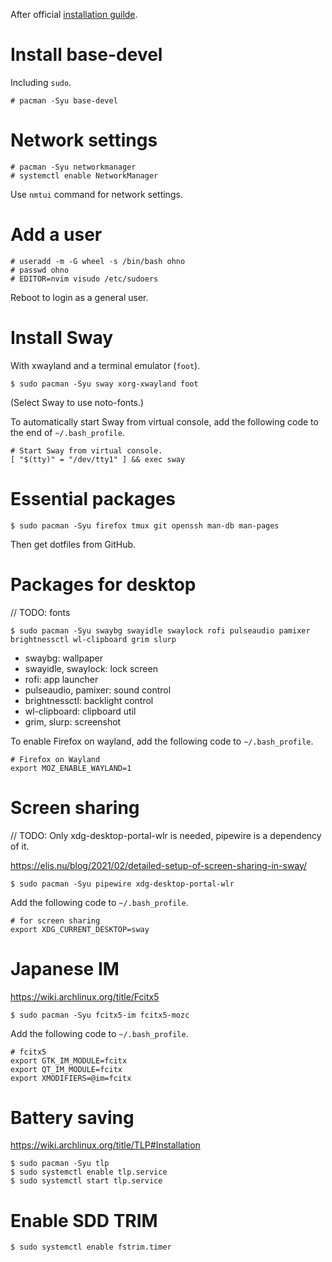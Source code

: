 After official [installation guilde](https://wiki.archlinux.org/title/installation_guide).

# Install base-devel

Including `sudo`.

```
# pacman -Syu base-devel
```

# Network settings

```
# pacman -Syu networkmanager
# systemctl enable NetworkManager
```

Use `nmtui` command for network settings.

# Add a user

```
# useradd -m -G wheel -s /bin/bash ohno
# passwd ohno
# EDITOR=nvim visudo /etc/sudoers
```

Reboot to login as a general user.

# Install Sway

With xwayland and a terminal emulator (`foot`).

```
$ sudo pacman -Syu sway xorg-xwayland foot
```

(Select Sway to use noto-fonts.)

To automatically start Sway from virtual console, add the following code to the end of `~/.bash_profile`.

```
# Start Sway from virtual console.
[ "$(tty)" = "/dev/tty1" ] && exec sway
```

# Essential packages

```
$ sudo pacman -Syu firefox tmux git openssh man-db man-pages
```

Then get dotfiles from GitHub.

# Packages for desktop

// TODO: fonts

```
$ sudo pacman -Syu swaybg swayidle swaylock rofi pulseaudio pamixer brightnessctl wl-clipboard grim slurp
```

- swaybg: wallpaper
- swayidle, swaylock: lock screen
- rofi: app launcher
- pulseaudio, pamixer: sound control
- brightnessctl: backlight control
- wl-clipboard: clipboard util
- grim, slurp: screenshot

To enable Firefox on wayland, add the following code to `~/.bash_profile`.

```
# Firefox on Wayland
export MOZ_ENABLE_WAYLAND=1
```

# Screen sharing

// TODO: Only xdg-desktop-portal-wlr is needed, pipewire is a dependency of it.

https://elis.nu/blog/2021/02/detailed-setup-of-screen-sharing-in-sway/

```
$ sudo pacman -Syu pipewire xdg-desktop-portal-wlr
```

Add the following code to `~/.bash_profile`.

```
# for screen sharing
export XDG_CURRENT_DESKTOP=sway
```

# Japanese IM

https://wiki.archlinux.org/title/Fcitx5

```
$ sudo pacman -Syu fcitx5-im fcitx5-mozc
```

Add the following code to `~/.bash_profile`.

```
# fcitx5
export GTK_IM_MODULE=fcitx
export QT_IM_MODULE=fcitx
export XMODIFIERS=@im=fcitx
```

# Battery saving

https://wiki.archlinux.org/title/TLP#Installation

```
$ sudo pacman -Syu tlp
$ sudo systemctl enable tlp.service
$ sudo systemctl start tlp.service
```

# Enable SDD TRIM

```
$ sudo systemctl enable fstrim.timer
```
